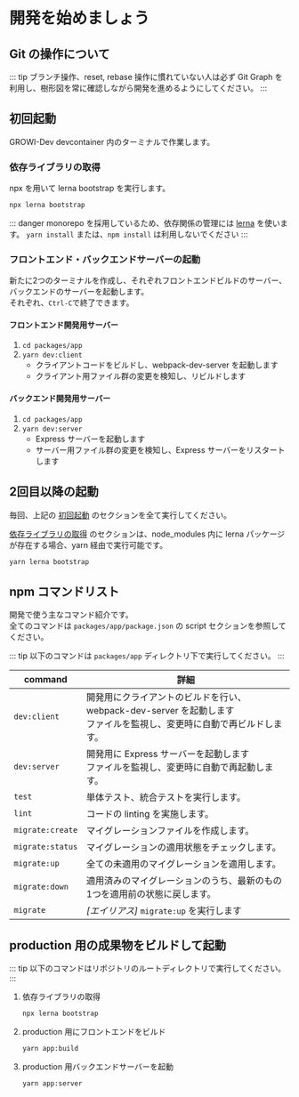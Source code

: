 # 開発を始めましょう

## Git の操作について

::: tip
ブランチ操作、reset, rebase 操作に慣れていない人は必ず Git Graph を利用し、樹形図を常に確認しながら開発を進めるようにしてください。
:::

## 初回起動

GROWI-Dev devcontainer 内のターミナルで作業します。

### 依存ライブラリの取得

npx を用いて lerna bootstrap を実行します。

``` bash
npx lerna bootstrap
```

::: danger
monorepo を採用しているため、依存関係の管理には [lerna](https://lerna.js.org/) を使います。
`yarn install` または、`npm install` は利用しないでください
:::


### フロントエンド・バックエンドサーバーの起動

新たに2つのターミナルを作成し、それぞれフロントエンドビルドのサーバー、バックエンドのサーバーを起動します。  
それぞれ、`Ctrl-C`で終了できます。

#### フロントエンド開発用サーバー

1. `cd packages/app`
1. `yarn dev:client`
   - クライアントコードをビルドし、webpack-dev-server を起動します
   - クライアント用ファイル群の変更を検知し、リビルドします

#### バックエンド開発用サーバー

1. `cd packages/app`
1. `yarn dev:server`
   - Express サーバーを起動します
   - サーバー用ファイル群の変更を検知し、Express サーバーをリスタートします


## 2回目以降の起動

毎回、上記の [初回起動](#初回起動) のセクションを全て実行してください。

[依存ライブラリの取得](#依存ライブラリの取得) のセクションは、node_modules 内に lerna パッケージが存在する場合、yarn 経由で実行可能です。

``` bash
yarn lerna bootstrap
```

## npm コマンドリスト

開発で使う主なコマンド紹介です。  
全てのコマンドは `packages/app/package.json` の script セクションを参照してください。

::: tip
以下のコマンドは `packages/app` ディレクトリ下で実行してください。
:::

|command|詳細|
|--|--|
|`dev:client`|開発用にクライアントのビルドを行い、webpack-dev-server を起動します<br>ファイルを監視し、変更時に自動で再ビルドします。|
|`dev:server`|開発用に Express サーバーを起動します<br>ファイルを監視し、変更時に自動で再起動します。|
|`test`|単体テスト、統合テストを実行します。|
|`lint`|コードの linting を実施します。|
|`migrate:create`|マイグレーションファイルを作成します。|
|`migrate:status`|マイグレーションの適用状態をチェックします。|
|`migrate:up`|全ての未適用のマイグレーションを適用します。|
|`migrate:down`|適用済みのマイグレーションのうち、最新のもの1つを適用前の状態に戻します。|
|`migrate`|*[エイリアス]* `migrate:up` を実行します|


## production 用の成果物をビルドして起動

::: tip
以下のコマンドはリポジトリのルートディレクトリで実行してください。
:::

1. 依存ライブラリの取得

    ``` bash
    npx lerna bootstrap
    ```

1. production 用にフロントエンドをビルド

    ```bash
    yarn app:build
    ```

1. production 用バックエンドサーバーを起動

    ```bash
    yarn app:server
    ```
